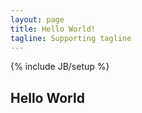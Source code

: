 ```yaml
---
layout: page
title: Hello World!
tagline: Supporting tagline
---
```

{% include JB/setup %}

## Hello World